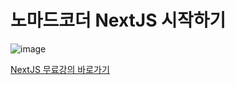 # 노마드코더 NextJS 시작하기

![image](https://github.com/rlawlsdn263/nomad-coder-learn-nextjs14/assets/79128016/3872312d-5d0a-44e5-afa7-9686b0e98c9f)

[NextJS 무료강의 바로가기](https://nomadcoders.co/nextjs-for-beginners)
